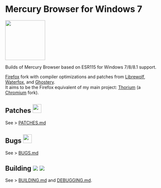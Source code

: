 # Mercury Browser for Windows 7

<img src="https://raw.githubusercontent.com/Alex313031/Mercury/main/logos/Mercury_256.png" width="128">

Builds of Mercury Browser based on ESR115 for Windows 7/8/8.1 support.

[Firefox](https://www.mozilla.org/en-US/firefox/) fork with compiler optimizations and patches from [Librewolf](https://gitlab.com/librewolf-community), [Waterfox](https://github.com/WaterfoxCo/Waterfox), and [Ghostery](https://github.com/ghostery/user-agent-desktop). \
It aims to be the Firefox equivalent of my main project: [Thorium](https://github.com/Alex313031/Thorium) (a [Chromium](https://www.chromium.org/) fork).

## Patches <img src="https://raw.githubusercontent.com/Alex313031/Mercury/main/logos/patches.png" width="28">
See > [PATCHES.md](https://github.com/Alex313031/Mercury/blob/main/docs/PATCHES.md)

## Bugs <img src="https://github.com/Alex313031/Mercury/blob/main/logos/bug.svg" width="28">
See > [BUGS.md](https://github.com/Alex313031/Mercury/blob/main/docs/BUGS.md)

## Building <img src="https://github.com/Alex313031/Mercury/blob/main/logos/build_light.svg#gh-dark-mode-only"> <img src="https://github.com/Alex313031/Mercury/blob/main/logos/build_dark.svg#gh-light-mode-only">
See > [BUILDING.md](https://github.com/Alex313031/Mercury/blob/main/docs/BUILDING.md) and [DEBUGGING.md](https://github.com/Alex313031/Mercury/blob/main/docs/DEBUGGING.md).
